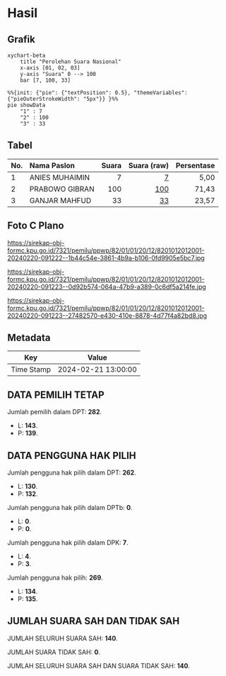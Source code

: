 # Hasil

## Grafik

```mermaid
xychart-beta
    title "Perolehan Suara Nasional"
    x-axis [01, 02, 03]
    y-axis "Suara" 0 --> 100
    bar [7, 100, 33]
```

```mermaid
%%{init: {"pie": {"textPosition": 0.5}, "themeVariables": {"pieOuterStrokeWidth": "5px"}} }%%
pie showData
    "1" : 7
    "2" : 100
    "3" : 33
```

## Tabel

| No. | Nama Paslon    | Suara | Suara (raw) | Persentase |
|:--- |:-------------- | -----:| -----------:| ----------:|
| 1   | ANIES MUHAIMIN | 7     | [7][p-1]    | 5,00       |
| 2   | PRABOWO GIBRAN | 100   | [100][p-2]  | 71,43      |
| 3   | GANJAR MAHFUD  | 33    | [33][p-3]   | 23,57      |


[p-1]: https://github.com/gigit-pemilu/pemilu-2024/blob/main/pilpres/hitung-suara/sub/82-maluku-utara/sub/01-halmahera-barat/sub/01-jailolo/sub/2012-idamdehe-gamsungi/sub/001-tps/sub/paslon-1.txt
[p-2]: https://github.com/gigit-pemilu/pemilu-2024/blob/main/pilpres/hitung-suara/sub/82-maluku-utara/sub/01-halmahera-barat/sub/01-jailolo/sub/2012-idamdehe-gamsungi/sub/001-tps/sub/paslon-2.txt
[p-3]: https://github.com/gigit-pemilu/pemilu-2024/blob/main/pilpres/hitung-suara/sub/82-maluku-utara/sub/01-halmahera-barat/sub/01-jailolo/sub/2012-idamdehe-gamsungi/sub/001-tps/sub/paslon-3.txt

## Foto C Plano

https://sirekap-obj-formc.kpu.go.id/7321/pemilu/ppwp/82/01/01/20/12/8201012012001-20240220-091222--1b44c54e-3861-4b9a-b106-0fd9905e5bc7.jpg

https://sirekap-obj-formc.kpu.go.id/7321/pemilu/ppwp/82/01/01/20/12/8201012012001-20240220-091223--0d92b574-064a-47b9-a389-0c6df5a214fe.jpg

https://sirekap-obj-formc.kpu.go.id/7321/pemilu/ppwp/82/01/01/20/12/8201012012001-20240220-091223--27482570-e430-410e-8878-4d77f4a82bd8.jpg


## Metadata

| Key        | Value               |
| ---------- | ------------------- |
| Time Stamp | 2024-02-21 13:00:00 |


## DATA PEMILIH TETAP

Jumlah pemilih dalam DPT: **282**.
 * L: **143**.
 * P: **139**.

## DATA PENGGUNA HAK PILIH

Jumlah pengguna hak pilih dalam DPT: **262**.
 * L: **130**.
 * P: **132**.

Jumlah pengguna hak pilih dalam DPTb: **0**.
 * L: **0**.
 * P: **0**.

Jumlah pengguna hak pilih dalam DPK: **7**.
 * L: **4**.
 * P: **3**.

Jumlah pengguna hak pilih: **269**.
 * L: **134**.
 * P: **135**.

## JUMLAH SUARA SAH DAN TIDAK SAH

JUMLAH SELURUH SUARA SAH: **140**.

JUMLAH SUARA TIDAK SAH: **0**.

JUMLAH SELURUH SUARA SAH DAN SUARA TIDAK SAH: **140**.


